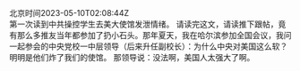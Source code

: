 北京时间2023-05-10T02:08:44Z<br>第一次读到中共操控学生去美大使馆发泄情绪。
请读完这文，请读推下跟帖，竟有那么多推友当年都参加了扔小石头。那年夏天，我在哈尔滨参加全国会议，我问一起参会的中央党校一中层领导（后来升任副校长）：为什么中央对美国这么软？明明是他们炸了我们的使馆。
那领导说：没法啊，美国人太强大了啊。<br><br>